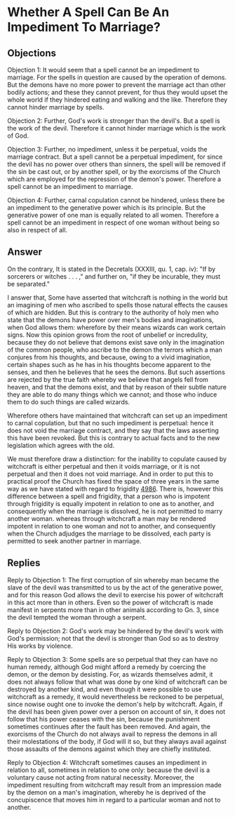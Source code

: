 # Whether A Spell Can Be An Impediment To Marriage?

## Objections

Objection 1: It would seem that a spell cannot be an impediment to marriage. For the spells in question are caused by the operation of demons. But the demons have no more power to prevent the marriage act than other bodily actions; and these they cannot prevent, for thus they would upset the whole world if they hindered eating and walking and the like. Therefore they cannot hinder marriage by spells.

Objection 2: Further, God's work is stronger than the devil's. But a spell is the work of the devil. Therefore it cannot hinder marriage which is the work of God.

Objection 3: Further, no impediment, unless it be perpetual, voids the marriage contract. But a spell cannot be a perpetual impediment, for since the devil has no power over others than sinners, the spell will be removed if the sin be cast out, or by another spell, or by the exorcisms of the Church which are employed for the repression of the demon's power. Therefore a spell cannot be an impediment to marriage.

Objection 4: Further, carnal copulation cannot be hindered, unless there be an impediment to the generative power which is its principle. But the generative power of one man is equally related to all women. Therefore a spell cannot be an impediment in respect of one woman without being so also in respect of all.

## Answer

On the contrary, It is stated in the Decretals (XXXIII, qu. 1, cap. iv): "If by sorcerers or witches . . . ," and further on, "if they be incurable, they must be separated."

I answer that, Some have asserted that witchcraft is nothing in the world but an imagining of men who ascribed to spells those natural effects the causes of which are hidden. But this is contrary to the authority of holy men who state that the demons have power over men's bodies and imaginations, when God allows them: wherefore by their means wizards can work certain signs. Now this opinion grows from the root of unbelief or incredulity, because they do not believe that demons exist save only in the imagination of the common people, who ascribe to the demon the terrors which a man conjures from his thoughts, and because, owing to a vivid imagination, certain shapes such as he has in his thoughts become apparent to the senses, and then he believes that he sees the demons. But such assertions are rejected by the true faith whereby we believe that angels fell from heaven, and that the demons exist, and that by reason of their subtle nature they are able to do many things which we cannot; and those who induce them to do such things are called wizards.

Wherefore others have maintained that witchcraft can set up an impediment to carnal copulation, but that no such impediment is perpetual: hence it does not void the marriage contract, and they say that the laws asserting this have been revoked. But this is contrary to actual facts and to the new legislation which agrees with the old.

We must therefore draw a distinction: for the inability to copulate caused by witchcraft is either perpetual and then it voids marriage, or it is not perpetual and then it does not void marriage. And in order to put this to practical proof the Church has fixed the space of three years in the same way as we have stated with regard to frigidity [4986](A[1]). There is, however this difference between a spell and frigidity, that a person who is impotent through frigidity is equally impotent in relation to one as to another, and consequently when the marriage is dissolved, he is not permitted to marry another woman. whereas through witchcraft a man may be rendered impotent in relation to one woman and not to another, and consequently when the Church adjudges the marriage to be dissolved, each party is permitted to seek another partner in marriage.

## Replies

Reply to Objection 1: The first corruption of sin whereby man became the slave of the devil was transmitted to us by the act of the generative power, and for this reason God allows the devil to exercise his power of witchcraft in this act more than in others. Even so the power of witchcraft is made manifest in serpents more than in other animals according to Gn. 3, since the devil tempted the woman through a serpent.

Reply to Objection 2: God's work may be hindered by the devil's work with God's permission; not that the devil is stronger than God so as to destroy His works by violence.

Reply to Objection 3: Some spells are so perpetual that they can have no human remedy, although God might afford a remedy by coercing the demon, or the demon by desisting. For, as wizards themselves admit, it does not always follow that what was done by one kind of witchcraft can be destroyed by another kind, and even though it were possible to use witchcraft as a remedy, it would nevertheless be reckoned to be perpetual, since nowise ought one to invoke the demon's help by witchcraft. Again, if the devil has been given power over a person on account of sin, it does not follow that his power ceases with the sin, because the punishment sometimes continues after the fault has been removed. And again, the exorcisms of the Church do not always avail to repress the demons in all their molestations of the body, if God will it so, but they always avail against those assaults of the demons against which they are chiefly instituted.

Reply to Objection 4: Witchcraft sometimes causes an impediment in relation to all, sometimes in relation to one only: because the devil is a voluntary cause not acting from natural necessity. Moreover, the impediment resulting from witchcraft may result from an impression made by the demon on a man's imagination, whereby he is deprived of the concupiscence that moves him in regard to a particular woman and not to another.